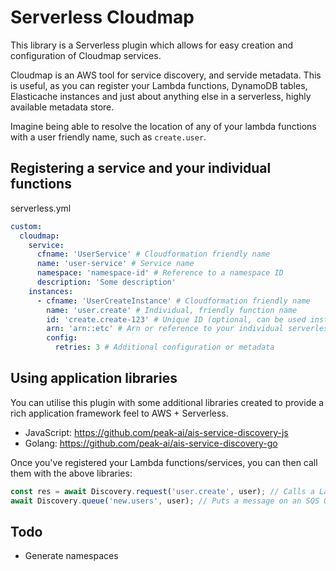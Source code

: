 # Serverless Cloudmap

This library is a Serverless plugin which allows for easy creation and configuration of Cloudmap services.

Cloudmap is an AWS tool for service discovery, and servide metadata. This is useful, as you can register your Lambda functions, DynamoDB tables, Elasticache instances and just about anything else in a serverless, highly available metadata store.

Imagine being able to resolve the location of any of your lambda functions with a user friendly name, such as `create.user`.

## Registering a service and your individual functions

serverless.yml

```yaml
custom:
  cloudmap:
    service:
      cfname: 'UserService' # Cloudformation friendly name
      name: 'user-service' # Service name
      namespace: 'namespace-id' # Reference to a namespace ID
      description: 'Some description'
    instances:
      - cfname: 'UserCreateInstance' # Cloudformation friendly name
        name: 'user.create' # Individual, friendly function name
        id: 'create.create-123' # Unique ID (optional, can be used instead of name)
        arn: 'arn::etc' # Arn or reference to your individual serverless function
        config:
          retries: 3 # Additional configuration or metadata
```

## Using application libraries

You can utilise this plugin with some additional libraries created to provide a rich application framework feel to AWS + Serverless.

- JavaScript: https://github.com/peak-ai/ais-service-discovery-js 
- Golang: https://github.com/peak-ai/ais-service-discovery-go

Once you've registered your Lambda functions/services, you can then call them with the above libraries:

```javascript
const res = await Discovery.request('user.create', user); // Calls a Lambda
await Discovery.queue('new.users', user); // Puts a message on an SQS Queue
```

## Todo

- Generate namespaces

